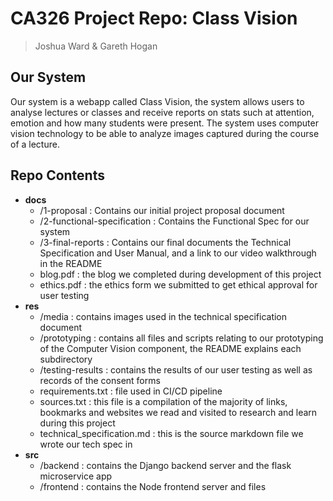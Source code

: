 # CA326 Project Repo: Class Vision

> Joshua Ward & Gareth Hogan

## Our System

Our system is a webapp called Class Vision, the system allows users to analyse lectures or classes and receive reports on stats such at attention, emotion and how many students were present. The system uses computer vision technology to be able to analyze images captured during the course of a lecture.

## Repo Contents

- **docs**
  - /1-proposal : Contains our initial project proposal document
  - /2-functional-specification : Contains the Functional Spec for our system
  - /3-final-reports : Contains our final documents the Technical Specification and User Manual, and a link to our video walkthrough in the README
  - blog.pdf : the blog we completed during development of this project
  - ethics.pdf : the ethics form we submitted to get ethical approval for user testing
- **res**
  - /media : contains images used in the technical specification document
  - /prototyping : contains all files and scripts relating to our prototyping of the Computer Vision component, the README explains each subdirectory
  - /testing-results : contains the results of our user testing as well as records of the consent forms
  - requirements.txt : file used in CI/CD pipeline
  - sources.txt : this file is a compilation of the majority of links, bookmarks and websites we read and visited to research and learn during this project
  - technical_specification.md : this is the source markdown file we wrote our tech spec in
- **src**
  - /backend : contains the Django backend server and the flask microservice app
  - /frontend : contains the Node frontend server and files
